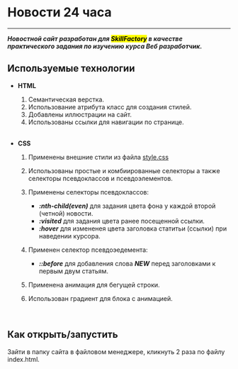 # Новости 24 часа

***

***Новостной сайт разработан для ***<mark>SkillFactory</mark>*** в качестве практического задания по изучению курса ***Веб разработчик***.***

## Используемые технологии


+ <b>HTML</b>
  1. Семантическая верстка.
  2. Использование атрибута класс для создания стилей.
  3. Добавлены иллюстрации на сайт.
  4. Использованы ссылки для навигации по странице.

  <br>

+ <b>CSS</b>
  1. Применены внешние стили из файла [style.css](/styles/style.css)
  2. Использованы простые и комбиированные селекторы а также селекторы псевдоклассов и псевдоэлементов.
  3. Применены селекторы псевдоклассов:
     + ***:nth-child(even)*** для задания цвета фона у каждой второй (четной) новости.
     + ***:visited*** для задания цвета ранее посещенной ссылки.
     + ***:hover*** для измененея цвета заголовка статитьи (ссылки) при наведении курсора.
  4. Применен селектор псевдоэедемента:
     + ***::before*** для добавления слова ***NEW*** перед заголовками к первым двум статьям.

  5. Применена анимация для бегущей строки. 
  6. Использован градиент для блока с анимацией.
  
<br>

  ## Как открыть/запустить

Зайти в папку сайта в файловом менеджере, кликнуть 2 раза по файлу index.html.